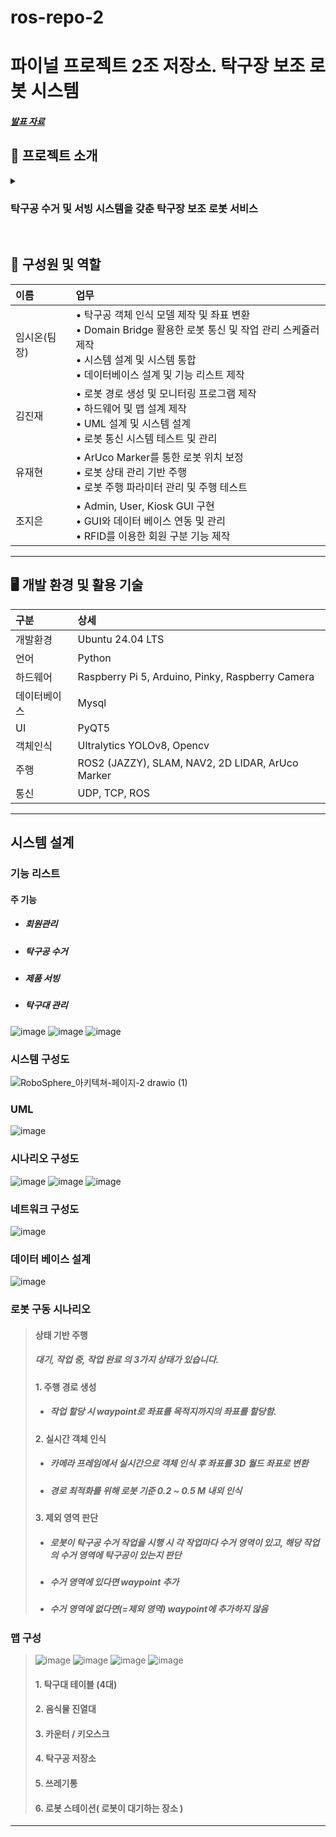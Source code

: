 # ros-repo-2
# 파이널 프로젝트 2조 저장소. 탁구장 보조 로봇 시스템

##### [발표 자료](https://docs.google.com/presentation/d/1xOxRUXOxwHskzUP0Xg-ggv8QNKAEsM2Z1EtBP2nl45w/edit?usp=sharing)

## 🤖 프로젝트 소개
<details markdown="1">
<summary><h3>탁구공 수거 및 서빙 시스템을 갖춘 탁구장 보조 로봇 서비스</h3></summary>
<li>여러분들은 탁구를 쳐 보신 경험이 있으신가요 ?</li>
<li>탁구를 치다 보면 공을 자주 떨어뜨리게 된다면 계속 주워야한다는 귀찮고 불편한 경험이 있으실 겁니다.</li>
<li>이런 경험을 로봇으로 해소하고자 다음과 같은 서비스를 기획하게 되었습니다.</li>
</details>
<br/>

## 🧠 구성원 및 역할
|이름|업무|
|:---|:---|
| 임시온(팀장) | • 탁구공 객체 인식 모델 제작 및 좌표 변환<br> • Domain Bridge 활용한 로봇 통신 및 작업 관리 스케쥴러 제작<br> • 시스템 설계 및 시스템 통합<br> • 데이터베이스 설계 및 기능 리스트 제작| 
| 김진재 | • 로봇 경로 생성 및 모니터링 프로그램 제작<br> • 하드웨어 및 맵 설계 제작<br> • UML 설계 및 시스템 설계<br> • 로봇 통신 시스템 테스트 및 관리| 
| 유재현 | • ArUco Marker를 통한 로봇 위치 보정<br> • 로봇 상태 관리 기반 주행<br> • 로봇 주행 파라미터 관리 및 주행 테스트| 
| 조지은 | • Admin, User, Kiosk GUI 구현<br> • GUI와 데이터 베이스 연동 및 관리<br> • RFID를 이용한 회원 구분 기능 제작| 

---

## 🖥️ 개발 환경 및 활용 기술
|구분|상세|
|:---|:---|
| 개발환경 | Ubuntu 24.04 LTS|
| 언어 | Python| 
| 하드웨어 | Raspberry Pi 5, Arduino, Pinky, Raspberry Camera|
| 데이터베이스 | Mysql|
| UI | PyQT5 |
| 객체인식 | Ultralytics YOLOv8, Opencv|
| 주행 | ROS2 (JAZZY), SLAM, NAV2, 2D LIDAR, ArUco Marker|
| 통신 | UDP, TCP, ROS|

---
## 시스템 설계

### 기능 리스트
#### 주 기능
- ##### 회원관리
- ##### 탁구공 수거
- ##### 제품 서빙
- ##### 탁구대 관리

![image](https://github.com/user-attachments/assets/5e1b16b2-b188-49c9-9093-b6efe1c72b8b)
![image](https://github.com/user-attachments/assets/c9bcd42f-c70f-47e5-b33f-420d268c26f1)
![image](https://github.com/user-attachments/assets/c26972e8-3a8c-4789-b430-cc7e39800985)

### 시스템 구성도
![RoboSphere_아키텍쳐-페이지-2 drawio (1)](https://github.com/user-attachments/assets/3b8454a0-23fd-4bc7-8ad1-8aaf2ce2f6af)

### UML
![image](https://github.com/user-attachments/assets/87110099-998e-4c49-908d-08f2b35a4cde)

### 시나리오 구성도
![image](https://github.com/user-attachments/assets/bff776d9-0233-41f8-ba6a-69ec8797d4ad)
![image](https://github.com/user-attachments/assets/1496e658-ab76-4a2e-9651-2d4b475e9281)
![image](https://github.com/user-attachments/assets/7b594423-543c-4c07-b5a5-0e31fa7b9c3f)

### 네트워크 구성도
![image](https://github.com/user-attachments/assets/8a1aa39d-1fe9-4dee-bb02-128a9bbeba52)

### 데이터 베이스 설계
![image](https://github.com/user-attachments/assets/e4669fbb-2ace-4f9d-876d-6a88f0956600)

### 로봇 구동 시나리오
> #### 상태 기반 주행
> ##### 대기, 작업 중, 작업 완료 의 3가지 상태가 있습니다.
> 
> #### 1. 주행 경로 생성
> - ##### 작업 할당 시 waypoint로 좌표를 목적지까지의 좌표를 할당함.
> #### 2. 실시간 객체 인식
> - ##### 카메라 프레임에서 실시간으로 객체 인식 후 좌표를 3D 월드 좌표로 변환
> - ##### 경로 최적화를 위해 로봇 기준 0.2 ~ 0.5 M 내외 인식
> #### 3. 제외 영역 판단
> - ##### 로봇이 탁구공 수거 작업을 시행 시 각 작업마다 수거 영역이 있고, 해당 작업의 수거 영역에 탁구공이 있는지 판단
> - ##### 수거 영역에 있다면 waypoint 추가
> - ##### 수거 영역에 없다면(=제외 영역) waypoint에 추가하지 않음

### 맵 구성
> ![image](https://github.com/user-attachments/assets/eb9eed58-5c90-413a-8a22-3ab67c1408b2)
> ![image](https://github.com/user-attachments/assets/8acd8962-822e-4c0b-b81b-89d0b288cab0)
> ![image](https://github.com/user-attachments/assets/f7fba563-4640-4c14-aa07-bc78cb1a21e0)
> ![image](https://github.com/user-attachments/assets/25db795b-0c83-4acd-a6b8-859fee28b997)
> #### 1. 탁구대 테이블 (4대)
> #### 2. 음식물 진열대
> #### 3. 카운터 / 키오스크
> #### 4. 탁구공 저장소
> #### 5. 쓰레기통
> #### 6. 로봇 스테이션( 로봇이 대기하는 장소 )

---


